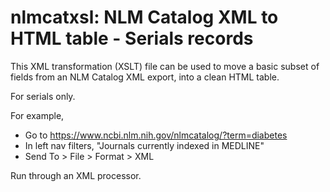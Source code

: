# nlmcatxsl: NLM Catalog XML to HTML table - Serials records

This XML transformation (XSLT) file can be used to move a basic subset of fields from an NLM Catalog XML export, into a clean HTML table.

For serials only.

For example, 

- Go to https://www.ncbi.nlm.nih.gov/nlmcatalog/?term=diabetes
- In left nav filters, "Journals currently indexed in MEDLINE"
- Send To > File > Format > XML

Run through an XML processor.
